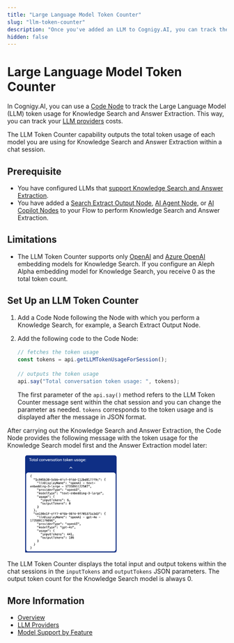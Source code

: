 ```yaml
---
title: "Large Language Model Token Counter"
slug: "llm-token-counter"
description: "Once you've added an LLM to Cognigy.AI, you can track the LLM token usage with a Code Node."
hidden: false
---
```


# Large Language Model Token Counter

In Cognigy.AI, you can use a [Code Node](../../build/node-reference/basic/code/overview.md) to track the Large Language Model (LLM) token usage for Knowledge Search and Answer Extraction. This way, you can track your [LLM providers](providers/all-providers.md) costs.

The LLM Token Counter capability outputs the total token usage of each model you are using for Knowledge Search and Answer Extraction within a chat session.

## Prerequisite

- You have configured LLMs that [support Knowledge Search and Answer Extraction](model-support-by-feature.md).
- You have added a [Search Extract Output Node](../../build/node-reference/other-nodes/knowledge-search.md), [AI Agent Node](../../build/node-reference/ai/ai-agent.md), or [AI Copilot Nodes](../../build/node-reference/ai-copilot/overview.md) to your Flow to perform Knowledge Search and Answer Extraction.

## Limitations

- The LLM Token Counter supports only [OpenAI](providers/openai.md) and [Azure OpenAI](providers/microsoft-azure-openai.md) embedding models for Knowledge Search. If you configure an Aleph Alpha embedding model for Knowledge Search, you receive 0 as the total token count.

## Set Up an LLM Token Counter

1. Add a Code Node following the Node with which you perform a Knowledge Search, for example, a Search Extract Output Node.
2. Add the following code to the Code Node:

    ```javaScript
    // fetches the token usage
    const tokens = api.getLLMTokenUsageForSession();

    // outputs the token usage
    api.say("Total conversation token usage: ", tokens);

    ```

    The first parameter of the `api.say()` method refers to the LLM Token Counter message sent within the chat session and you can change the parameter as needed. `tokens` corresponds to the token usage and is displayed after the message in JSON format.

After carrying out the Knowledge Search and Answer Extraction, the Code Node provides the following message with the token usage for the Knowledge Search model first and the Answer Extraction model later:

<figure>
    <img class="image-center" src="../../../_assets/ai/empower/llms/llm-token-counter.png" width="50%" alt="LLM Token Counter output in chat session">
</figure>

The LLM Token Counter displays the total input and output tokens within the chat sessions in the `inputTokens` and `outputTokens` JSON parameters. The output token count for the Knowledge Search model is always 0. 

## More Information

- [Overview](overview.md)
- [LLM Providers](providers/all-providers.md)
- [Model Support by Feature](model-support-by-feature.md)
